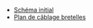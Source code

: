 * [Schéma initial](https://docs.google.com/drawings/d/1nLp9ebyIJ-2Dx40ydM1DXowPOz8YC40HViaFykt4cPc/edit?usp=sharing)
* [Plan de câblage bretelles](https://docs.google.com/spreadsheets/d/12PjHD31BgojvKVVJxuaJvDyx-Z_AHk7JdbPQh4LQkSU)